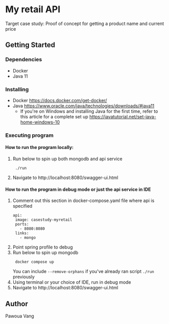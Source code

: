# My retail API
Target case study: Proof of concept for getting a product name and current price

## Getting Started

### Dependencies

* Docker
* Java 11

### Installing

* Docker https://docs.docker.com/get-docker/
* Java https://www.oracle.com/java/technologies/downloads/#java11
    * If you're on Windows and installing Java for the first time, refer to this article for a complete set up https://javatutorial.net/set-java-home-windows-10
### Executing program
#### How to run the program locally:
1. Run below to spin up both mongodb and api service
   ```
    ./run
    ```
2. Navigate to http://localhost:8080/swagger-ui.html

#### How to run the program in debug mode or just the api service in IDE
1. Comment out this section in docker-compose.yaml file where api is specified
   ```  
   api:
    image: casestudy-myretail
    ports:
      - 8080:8080
    links:
      - mongo
   ```
2. Point spring profile to debug
3. Run below to spin up mongodb
   ```
    docker compose up 
   ```
   You can include `--remove-orphans` if you've already ran script `./run` previously
4. Using terminal or your choice of IDE, run in debug mode   
5. Navigate to http://localhost:8080/swagger-ui.html


## Author

Pawoua Vang
